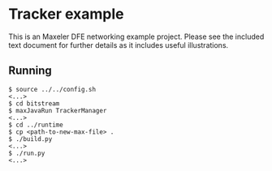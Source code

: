 # Tracker example

This is an Maxeler DFE networking example project. Please see the included text document for further details as it includes useful illustrations.

## Running

```
$ source ../../config.sh
<...>
$ cd bitstream
$ maxJavaRun TrackerManager
<...>
$ cd ../runtime
$ cp <path-to-new-max-file> .
$ ./build.py
<...>
$ ./run.py
<...>
```
